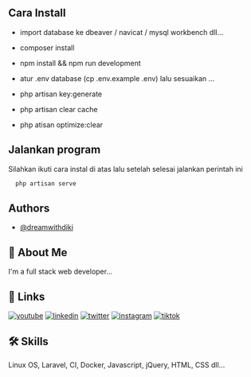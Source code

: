 
## Cara Install

- import database ke dbeaver / navicat / mysql workbench dll...

- composer install

- npm install && npm run development

- atur .env database (cp .env.example .env) lalu sesuaikan ...

- php artisan key:generate

- php artisan clear cache

- php atisan optimize:clear



## Jalankan program

Silahkan ikuti cara instal di atas lalu setelah selesai jalankan perintah ini

```bash
  php artisan serve
```
    
## Authors

- [@dreamwithdiki](https://github.com/dreamwithdiki)


## 🚀 About Me
I'm a full stack web developer...


## 🔗 Links
[![youtube](https://img.shields.io/badge/youtube-f70000?style=for-the-badge&logo=youtube&logoColor=white)](https://www.youtube.com/@dreamwithdiki)
[![linkedin](https://img.shields.io/badge/linkedin-0A66C2?style=for-the-badge&logo=linkedin&logoColor=white)](https://www.linkedin.com/in/diki-pahrilah)
[![twitter](https://img.shields.io/badge/twitter/x-1DA1F2?style=for-the-badge&logo=x&logoColor=white)](https://twitter.com/dreamwithdiki)
[![instagram](https://img.shields.io/badge/instagram-e303d8?style=for-the-badge&logo=instagram&logoColor=white)](https://instagram.com/dreamwithdiki)
[![tiktok](https://img.shields.io/badge/tiktok-000000?style=for-the-badge&logo=tiktok&logoColor=white)](https://www.tiktok.com/@dreamwithdiki)

## 🛠 Skills
Linux OS, Laravel, CI, Docker, Javascript, jQuery, HTML, CSS dll...


